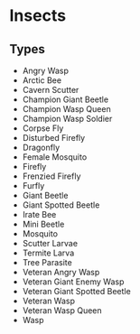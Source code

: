 # Insects
## Types
* Angry Wasp
* Arctic Bee
* Cavern Scutter
* Champion Giant Beetle
* Champion Wasp Queen
* Champion Wasp Soldier
* Corpse Fly
* Disturbed Firefly
* Dragonfly
* Female Mosquito
* Firefly
* Frenzied Firefly
* Furfly
* Giant Beetle
* Giant Spotted Beetle
* Irate Bee
* Mini Beetle
* Mosquito
* Scutter Larvae
* Termite Larva
* Tree Parasite
* Veteran Angry Wasp
* Veteran Giant Enemy Wasp
* Veteran Giant Spotted Beetle
* Veteran Wasp
* Veteran Wasp Queen
* Wasp
